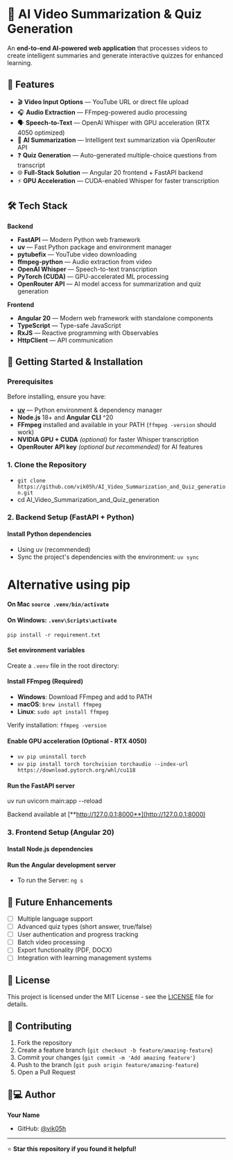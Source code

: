 # 🎥 AI Video Summarization & Quiz Generation

An **end-to-end AI-powered web application** that processes videos to create intelligent summaries and generate interactive quizzes for enhanced learning.

## 🚀 Features

- 🎬 **Video Input Options** — YouTube URL or direct file upload
- 🎧 **Audio Extraction** — FFmpeg-powered audio processing
- 🗣 **Speech-to-Text** — OpenAI Whisper with GPU acceleration (RTX 4050 optimized)
- 📃 **AI Summarization** — Intelligent text summarization via OpenRouter API
- ❓ **Quiz Generation** — Auto-generated multiple-choice questions from transcript
- 🌐 **Full-Stack Solution** — Angular 20 frontend + FastAPI backend
- ⚡ **GPU Acceleration** — CUDA-enabled Whisper for faster transcription

## 🛠 Tech Stack

**Backend**
- **FastAPI** — Modern Python web framework
- **uv** — Fast Python package and environment manager
- **pytubefix** — YouTube video downloading
- **ffmpeg-python** — Audio extraction from video
- **OpenAI Whisper** — Speech-to-text transcription
- **PyTorch (CUDA)** — GPU-accelerated ML processing
- **OpenRouter API** — AI model access for summarization and quiz generation

**Frontend**
- **Angular 20** — Modern web framework with standalone components
- **TypeScript** — Type-safe JavaScript
- **RxJS** — Reactive programming with Observables
- **HttpClient** — API communication


## 🚀 Getting Started & Installation

### Prerequisites

Before installing, ensure you have:

- **[uv](https://docs.astral.sh/uv/getting-started/installation/)** — Python environment & dependency manager
- **Node.js** 18+ and **Angular CLI** ^20
- **FFmpeg** installed and available in your PATH (`ffmpeg -version` should work)
- **NVIDIA GPU + CUDA** *(optional)* for faster Whisper transcription
- **OpenRouter API key** *(optional but recommended)* for AI features

### 1. Clone the Repository

- `git clone https://github.com/vik05h/AI_Video_Summarization_and_Quiz_generation.git`
- cd AI_Video_Summarization_and_Quiz_generation


### 2. Backend Setup (FastAPI + Python)

#### Install Python dependencies
- Using uv (recommended)
- Sync the project's dependencies with the environment: ```uv sync```

# Alternative using pip
#### On Mac `source .venv/bin/activate` 
#### On Windows: `.venv\Scripts\activate`
```pip install -r requirement.txt```

#### Set environment variables
Create a `.venv` file in the root directory:

#### Install FFmpeg (Required)
- **Windows**: Download FFmpeg and add to PATH
- **macOS**: `brew install ffmpeg`
- **Linux**: `sudo apt install ffmpeg`

Verify installation: `ffmpeg -version`

#### Enable GPU acceleration (Optional - RTX 4050)
- ````uv pip uninstall torch````   
- ````uv pip install torch torchvision torchaudio --index-url https://download.pytorch.org/whl/cu118````   

#### Run the FastAPI server
uv run uvicorn main:app --reload

Backend available at [**http://127.0.0.1:8000**](http://127.0.0.1:8000)

### 3. Frontend Setup (Angular 20)

#### Install Node.js dependencies

#### Run the Angular development server
- To run the Server: `ng s`


## 🚀 Future Enhancements

- [ ] Multiple language support
- [ ] Advanced quiz types (short answer, true/false)
- [ ] User authentication and progress tracking
- [ ] Batch video processing
- [ ] Export functionality (PDF, DOCX)
- [ ] Integration with learning management systems

## 📄 License

This project is licensed under the MIT License - see the [LICENSE](LICENSE) file for details.

## 🤝 Contributing

1. Fork the repository
2. Create a feature branch (`git checkout -b feature/amazing-feature`)
3. Commit your changes (`git commit -m 'Add amazing feature'`)
4. Push to the branch (`git push origin feature/amazing-feature`)
5. Open a Pull Request

## 👨💻 Author

**Your Name**
- GitHub: [@vik05h](https://github.com/vik05h)

***

⭐ **Star this repository if you found it helpful!**


